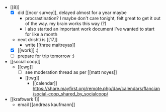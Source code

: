 - [[8]]
  - [x] did [[nccr survey]], delayed almost for a year maybe
    - procrastination? I maybe don't care tonight, felt great to get it out of the way. my brain works this way (?)
    - I also started an important work document I've wanted to start for like a month
  - next drishti is [[17]]
    - write [[three maitreyas]]
  - [x] [[work]] :)
  - [ ] prepare for trip tomorrow :)
- [[social coop]]
  - [[cwg]]
    - [ ] see moderation thread as per [[matt noyes]]
    - [[twg]]
      - [[calendar]] https://share.mayfirst.org/remote.php/dav/calendars/flancian/social-coop_shared_by_socialcoop/
- [[kraftwerk 1]]
  - email [[andreas kaufmann]]
